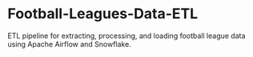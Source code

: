 # Football-Leagues-Data-ETL
ETL pipeline for extracting, processing, and loading football league data using Apache Airflow and Snowflake.
